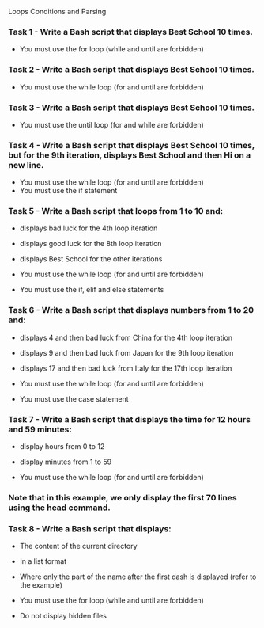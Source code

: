 Loops Conditions and Parsing

### Task 1 - Write a Bash script that displays Best School 10 times.
- You must use the for loop (while and until are forbidden)

### Task 2 - Write a Bash script that displays Best School 10 times.
- You must use the while loop (for and until are forbidden)

### Task 3 - Write a Bash script that displays Best School 10 times.
- You must use the until loop (for and while are forbidden)

### Task 4 - Write a Bash script that displays Best School 10 times, but for the 9th iteration, displays Best School and then Hi on a new line.
- You must use the while loop (for and until are forbidden)
- You must use the if statement

### Task 5 - Write a Bash script that loops from 1 to 10 and:
- displays bad luck for the 4th loop iteration
- displays good luck for the 8th loop iteration
- displays Best School for the other iterations

- You must use the while loop (for and until are forbidden)
- You must use the if, elif and else statements

### Task 6 - Write a Bash script that displays numbers from 1 to 20 and:
- displays 4 and then bad luck from China for the 4th loop iteration
- displays 9 and then bad luck from Japan for the 9th loop iteration
- displays 17 and then bad luck from Italy for the 17th loop iteration

- You must use the while loop (for and until are forbidden)
- You must use the case statement

### Task 7 - Write a Bash script that displays the time for 12 hours and 59 minutes:
- display hours from 0 to 12
- display minutes from 1 to 59

- You must use the while loop (for and until are forbidden)
### Note that in this example, we only display the first 70 lines using the head command.

### Task 8 - Write a Bash script that displays:
- The content of the current directory
- In a list format
- Where only the part of the name after the first dash is displayed (refer to the example)

- You must use the for loop (while and until are forbidden)
- Do not display hidden files
